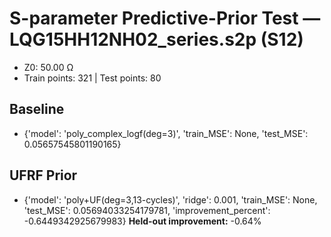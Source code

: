 # S-parameter Predictive-Prior Test — LQG15HH12NH02_series.s2p (S12)
- Z0: 50.00 Ω
- Train points: 321  |  Test points: 80

## Baseline
- {'model': 'poly_complex_logf(deg=3)', 'train_MSE': None, 'test_MSE': 0.05657545801190165}

## UFRF Prior
- {'model': 'poly+UF(deg=3,13-cycles)', 'ridge': 0.001, 'train_MSE': None, 'test_MSE': 0.05694033254179781, 'improvement_percent': -0.6449342925679983}
**Held-out improvement:** -0.64%